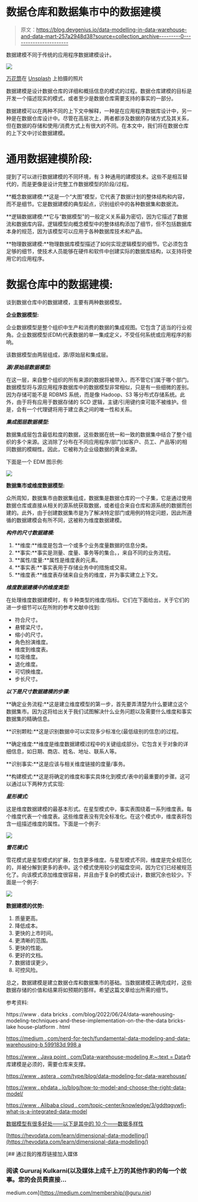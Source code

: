 # 数据仓库和数据集市中的数据建模

> 原文：<https://blog.devgenius.io/data-modelling-in-data-warehouse-and-data-mart-257a2948d38?source=collection_archive---------0----------------------->

数据建模不同于传统的应用程序数据建模设计。

![](img/5127d2d8441ef37407d53b3a94f20874.png)

[万花筒](https://unsplash.com/@kaleidico?utm_source=medium&utm_medium=referral)在 [Unsplash](https://unsplash.com?utm_source=medium&utm_medium=referral) 上拍摄的照片

数据建模是设计数据仓库的详细和概括信息的模式的过程。数据仓库建模的目标是开发一个描述现实的模式，或者至少是数据仓库需要支持的事实的一部分。

数据建模可以在两种不同的上下文中解释，一种是在应用程序数据库设计中，另一种是在数据仓库设计中。尽管在高层次上，两者都涉及数据的存储方式及其关系，但在数据的存储和使用/消费方式上有很大的不同。在本文中，我们将在数据仓库的上下文中讨论数据建模。

# 通用数据建模阶段:

提到了可以进行数据建模的不同环境，有 3 种通用的建模技术。这些不是相互替代的，而是更像是设计完整工作数据模型的阶段/过程。

**概念数据建模:**这是一个“大图”模型，它代表了数据计划的整体结构和内容，而不是细节。它是数据建模的典型起点，识别组织中的各种数据集和数据流。

**逻辑数据建模:**它与“数据模型”的一般定义关系最为密切，因为它描述了数据流和数据库内容。逻辑模型向概念模型中的整体结构添加了细节，但不包括数据库本身的规范，因为该模型可以应用于各种数据库技术和产品。

**物理数据建模:**物理数据库模型描述了如何实现逻辑模型的细节。它必须包含足够的细节，使技术人员能够在硬件和软件中创建实际的数据库结构，以支持将使用它的应用程序。

# 数据仓库中的数据建模:

谈到数据仓库中的数据建模，主要有两种数据模型。

**企业数据模型:**

企业数据模型是整个组织中生产和消费的数据的集成视图。它包含了适当的行业视角。企业数据模型(EDM)代表数据的单一集成定义，不受任何系统或应用程序的影响。

该数据模型由两层组成，源/原始层和集成层。

***源/原始层数据模型:***

在这一层，来自整个组织的所有来源的数据将被带入，而不管它们属于哪个部门。数据模型将与源应用程序数据库中的数据模型非常相似，只是有一些细微的差别。因为存储可能不是 RDBMS 系统，而是像 Hadoop、S3 等分布式存储系统。此外，由于将有应用于数据存储的 SCD 逻辑，主键/引用键约束可能不被维护。但是，会有一个代理键将用于建立表之间的唯一性和关系。

***集成图层数据模型:***

数据集成层包含最低粒度的数据，这些数据在统一和一致的数据集中结合了整个组织的多个来源。这消除了分布在不同应用程序/部门(如客户、员工、产品等)的相同数据的模糊性。因此，它被称为企业级数据的黄金来源。

下面是一个 EDM 图示例:

![](img/dfaf09fa15bb479ef61a4e824427309b.png)

**数据集市或维度数据模型:**

众所周知，数据集市由数据集组成，数据集是数据仓库的一个子集，它是通过使用数据仓库或直接从相关的源系统获取数据，或者组合来自仓库和源系统的数据而创建的。此外，由于创建数据集市是为了解决特定部门或用例的特定问题，因此所遵循的数据建模会有所不同，这被称为维度数据建模。

***构件的尺寸数据建模:***

1.  **维度:**维度是包含一个或多个业务度量数据的信息分类。
2.  **事实:**事实是测量、度量、事务等的集合。，来自不同的业务流程。
3.  **属性/度量:**属性是维度表的元素。
4.  **事实表:**事实表用于存储业务中的措施或交易。
5.  **维度表:**维度表存储来自业务的维度，并为事实建立上下文。

***维度数据建模中的维度类型:***

在处理维度数据建模时，有 9 种类型的维度/指标。它们在下面给出，关于它们的进一步细节可以在所附的参考文献中找到:

*   符合尺寸。
*   悬臂梁尺寸。
*   缩小的尺寸。
*   角色扮演维度。
*   维度到维度表。
*   垃圾维度。
*   退化维度。
*   可切换维度。
*   步长尺寸。

***以下是尺寸数据建模的步骤:***

**确定业务流程:**这是建立维度模型的第一步，首先要弄清楚为什么要建立这个数据集市。因为这将给出关于我们试图解决什么业务问题以及需要什么维度和事实数据集的精确信息。

**识别颗粒:**这是识别数据中可以实现多少标准化(最低级别的信息)的过程。

**确定维度:**维度是维度数据建模过程中的关键组成部分。它包含关于对象的详细信息，如日期、商店、姓名、地址、联系人等。

**识别事实:**这是应该与相关维度链接的度量/事务。

**构建模式:**这是将确定的维度和事实具体化到模式/表中的最重要的步骤。这可以通过以下两种方式实现:

***星形模式:***

这是维度数据建模的最基本形式。在星型模式中，事实表围绕着一系列维度表。每个维度代表一个维度表。这些维度表没有完全标准化。在这个模式中，维度表将包含一组描述维度的属性。下面是一个例子:

![](img/66ecbf37d0a1290e506ad6febaae4429.png)

***雪花模式:***

雪花模式是星型模式的扩展，包含更多维度。与星型模式不同，维度是完全规范化的，并被分解到更多的表中。这个模式使用较少的磁盘空间，因为它们已经被规范化了。向该模式添加维度很容易，并且由于复杂的模式设计，数据冗余也较少。下面是一个例子:

![](img/8a897ae887268e0c0c25e4093ce65339.png)

**数据建模的优势:**

1.  质量更高。
2.  降低成本。
3.  更快的上市时间。
4.  更清晰的范围。
5.  更快的性能。
6.  更好的文档。
7.  数据错误更少。
8.  可控风险。

总之，数据建模是建立数据仓库和数据集市的基础。当数据建模正确完成时，这些数据存储的价值和结果将如预期的那样。希望这篇文章给出所需的细节。

参考资料:

https://www . data bricks . com/blog/2022/06/24/data-warehousing-modeling-techniques-and-these-implementation-on-the-the-data bricks-lake house-platform . html

[https://medium . com/nerd-for-tech/fundamental-data-modeling-and-data-warehousing-b 599183d 998 a](https://medium.com/nerd-for-tech/fundamental-data-modeling-and-data-warehousing-b599183d998a)

[https://www . Java point . com/Data-warehouse-modeling #:~:text = Data](https://www.javatpoint.com/data-warehouse-modeling#:~:text=Data)仓库建模是必须的，需要仓库来支撑。

[https://www . astera . com/type/blog/data-modeling-for-data-warehouse/](https://www.astera.com/type/blog/data-modeling-for-data-warehouse/)

[https://www . phdata . io/blog/how-to-model-and-choose-the-right-data-model/](https://www.phdata.io/blog/how-to-model-and-choose-the-right-data-model/)

[https://www . Alibaba cloud . com/topic-center/knowledge/3/gddtqgvwfj-what-is-a-integrated-data-model](https://www.alibabacloud.com/topic-center/knowledge/3/gddtqgvwfj-what-is-an-integrated-data-model)

[数据模型有很多好处——以下是其中的 10 个——数据多样性](https://www.dataversity.net/data-models-many-benefits-10/)

[https://hevodata.com/learn/dimensional-data-modelling/](https://hevodata.com/learn/dimensional-data-modelling/)

[](https://medium.com/membership/@guru.nie) [## 通过我的推荐链接加入媒体

### 阅读 Gururaj Kulkarni(以及媒体上成千上万的其他作家)的每一个故事。您的会员费直接…

medium.com](https://medium.com/membership/@guru.nie)
